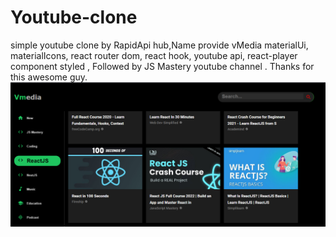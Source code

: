 # Youtube-clone
simple youtube clone by RapidApi hub,Name provide vMedia materialUi, materialIcons, react router dom, react hook, youtube api, react-player component styled , Followed by JS Mastery youtube channel . Thanks for this awesome guy. 
<img src="https://raw.githubusercontent.com/raihan-jishan/Github-cover-photo/main/images/Screenshot%20(111).png" alt="youtube photo" /> 
